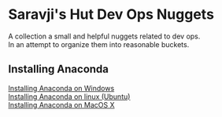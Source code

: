 # Saravji's Hut Dev Ops Nuggets

A collection a small and helpful nuggets related to dev ops.  
In an attempt to organize them into reasonable buckets.   

## Installing Anaconda
[Installing Anaconda on Windows](content/install_anaconda_windows.md)   
[Installing Anaconda on linux (Ubuntu)](content/installing_anaconda_ubuntu.md)   
[Installing Anaconda on MacOS X](content/installing_anaconda_mac.md)   
